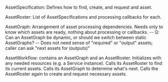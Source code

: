 AssetSpecification: Defines how to find, create, and request and asset.

AssetRoster: List of AssetSpecifications and processing callbacks for each.

AssetGraph: Arrangement of asset processing dependencies. Needs only to know which assets are ready, nothing about processing or callbacks.
 -- Q: Can an AssetGraph be dynamic, or should we switch between static AssetGraphs?
 -- Does not need sense of "required" or "output" assets; caller can ask "next assets for (outputs)"

 AssetWorkflow: contains an AssetGraph and an AssetRoster. Initializes with any needed resources (e.g. a Service instance). Calls its AssetRoster to find its current assets. Calls its AssetGraph to determine what's next. Calls the AssetRoster again to create and request necessary assets.
